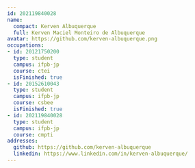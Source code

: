 ```yaml
---
id: 202119840028
name:
  compact: Kerven Albuquerque
  full: Kerven Maciel Monteiro de Albuquerque
avatar: https://github.com/kerven-albuquerque.png
occupations:
- id: 20121750200
  type: student
  campus: ifpb-jp
  course: ctei
  isFinished: true
- id: 20152610043
  type: student
  campus: ifpb-jp
  course: csbee
  isFinished: true
- id: 202119840028
  type: student
  campus: ifpb-jp
  course: cmpti
addresses:
  github: https://github.com/kerven-albuquerque
  linkedin: https://www.linkedin.com/in/kerven-albuquerque/
---
```

